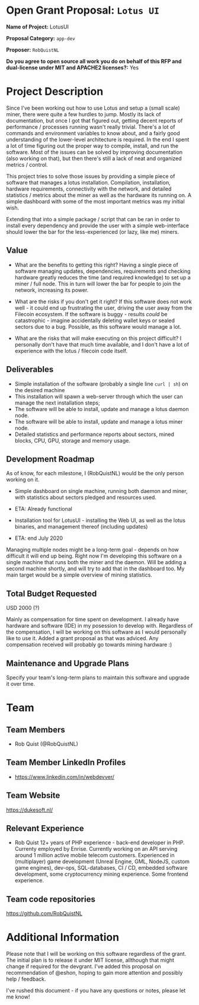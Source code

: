 # Open Grant Proposal: `Lotus UI`

**Name of Project:** LotusUI

**Proposal Category:** `app-dev`

**Proposer:** `RobQuistNL`

**Do you agree to open source all work you do on behalf of this RFP and dual-license under MIT and APACHE2 licenses?:** Yes

# Project Description

Since I've been working out how to use Lotus and setup a (small scale) miner, there were quite a few hurdles to jump. 
Mostly its lack of documentation, but once I got that figured out, getting decent reports of performance / processes 
running wasn't really trivial. There's a lot of commands and environment variables to know about, and a fairly good 
understanding of the lower-level architecture is required. In the end I spent a lot of time figuring out the proper way
to compile, install, and run the software. Most of the issues can be solved by improving documentation (also working on that),
but then there's still a lack of neat and organized metrics / control.

This project tries to solve those issues by providing a simple piece of software that manages a lotus installation. Compilation,
installation, hardware requirements, connectivity with the network, and detailed statistics / metrics about the miner
as well as the hardware its running on. A simple dashboard with some of the most important metrics was my initial wish.

Extending that into a simple package / script that can be ran in order to install every dependency and provide the user with a 
simple web-interface should lower the bar for the less-experienced (or lazy, like me) miners.


## Value

- What are the benefits to getting this right?
Having a single piece of software managing updates, dependencies, requirements and checking hardware greatly reduces the time (and required knowledge) to set up a miner / full node. This in turn will lower the bar for people to join the network, increasing its power.

- What are the risks if you don't get it right?
If this software does not work well - it could end up frustrating the user, driving the user away from the Filecoin ecosystem.
If the software is buggy - results _could_ be catastrophic - imagine accidentally deleting wallet keys or sealed sectors due to a bug. Possible, as this software would manage a lot.

- What are the risks that will make executing on this project difficult?
I personally don't have that much time available, and I don't have a lot of experience with the lotus / filecoin code itself. 

## Deliverables

- Simple installation of the software (probably a single line `curl | sh`) on the desired machine
- This installation will spawn a web-server through which the user can manage the next installation steps;
- The software will be able to install, update and manage a lotus daemon node.
- The software will be able to install, update and manage a lotus miner node.
- Detailed statistics and performance reports about sectors, mined blocks, CPU, GPU, storage and memory usage.

## Development Roadmap

As of know, for each milestone, I (RobQuistNL) would be the only person working on it.

- Simple dashboard on single machine, running both daemon and miner, with statistics about sectors pledged and resources used.
- ETA: Already functional

- Installation tool for LotusUI - installing the Web UI, as well as the lotus binaries, and management thereof (including updates)
- ETA: end July 2020

Managing multiple nodes might be a long-term goal - depends on how difficult it will end up being. Right now I'm developing this software on a single machine that runs both the miner and the daemon. Will be adding a second machine shortly, and will try to add that in the dashboard too. My main target would be a simple overview of mining statistics.

## Total Budget Requested

USD 2000 (?)

Mainly as compensation for time spent on development. I already have hardware and software (IDE) in my posession to develop with. 
Regardless of the compensation, I will be working on this software as I would personally like to use it. Added a grant proposal as that
was adviced. Any compensation received will probably go towards mining hardware :)

## Maintenance and Upgrade Plans

Specify your team's long-term plans to maintain this software and upgrade it over time.

# Team

## Team Members

- Rob Quist (@RobQuistNL)

## Team Member LinkedIn Profiles

- https://www.linkedin.com/in/webdevver/

## Team Website

https://dukesoft.nl/

## Relevant Experience

- Rob Quist
12+ years of PHP experience - back-end developer in PHP. Currenty employed by Enrise. Currently working on an API serving around 1 million active mobile telecom customers. Experienced in (multiplayer) game development (Unreal Engine, GML, NodeJS, custom game engines), dev-ops, SQL-databases, CI / CD, embedded software development, some cryptocurrency mining experience. Some frontend experience.

## Team code repositories

https://github.com/RobQuistNL

# Additional Information

Please note that I will be working on this software regardless of the grant. The initial plan is to release it under MIT license, allthough that might change if required for the devgrant. I've added this proposal on recommendation of @eshon, hoping to gain more attention and possibly help / feedback.

I've rushed this document - if you have any questions or notes, please let me know!

